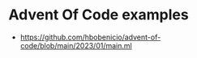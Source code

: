 # Advent Of Code examples

- https://github.com/hbobenicio/advent-of-code/blob/main/2023/01/main.ml

